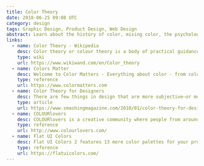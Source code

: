 ```yaml
---
title: Color Theory
date: 2018-06-25 09:08 UTC
category: design
tags: Graphic Design, Product Design, Web Design
abstract: Learn about the history of color, mixing color, the psychology of color, and application of color.
links:
  - name: Color Theory - Wikipedia
    desc: Color theory or colour theory is a body of practical guidance to color mixing and the visual effects of a specific color combination.
    type: wiki
    url: https://www.wikiwand.com/en/Color_theory
  - name: Colors Matter
    desc: Welcome to Color Matters - Everything about color - from color expert Jill Morton.
    type: reference
    url: https://www.colormatters.com
  - name: Color Theory for Designers
    desc: There are few things in design that are more subjective—or more important—than the use of color.
    type: article
    url: https://www.smashingmagazine.com/2010/01/color-theory-for-designers-part-1-the-meaning-of-color/
  - name: COLOURlovers
    desc: COLOURlovers is a creative community where people from around the world create and share colors, palettes, patterns &amp; trends.
    type: reference
    url: http://www.colourlovers.com/
  - name: Flat UI Colors
    desc: Flat UI Colors 2 features 13 more color palettes for your project.
    type: reference
    url: https://flatuicolors.com/
---
```

